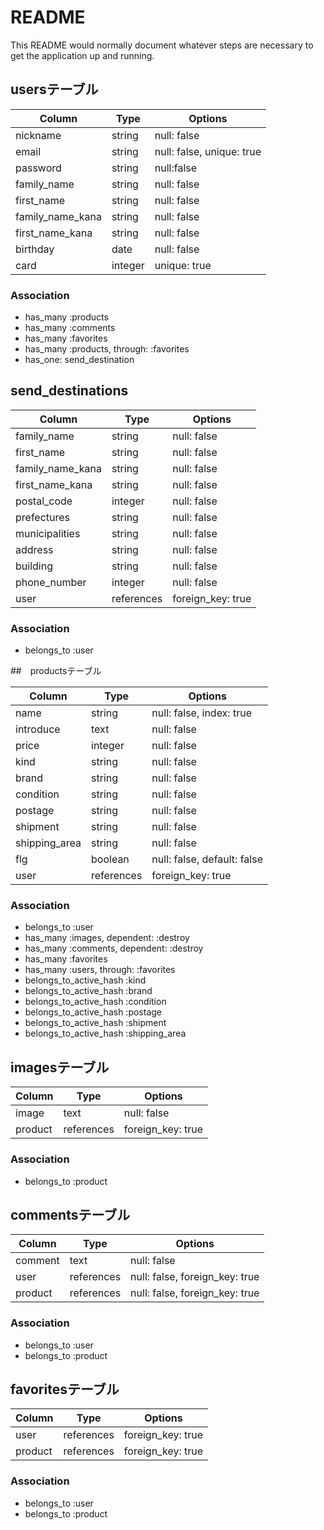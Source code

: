 # README

This README would normally document whatever steps are necessary to get the
application up and running.

## usersテーブル

|Column|Type|Options|
|------|----|-------|
|nickname|string|null: false|
|email|string|null: false, unique: true|
|password|string|null:false|
|family_name|string|null: false|
|first_name|string|null: false|
|family_name_kana|string|null: false|
|first_name_kana|string|null: false|
|birthday|date|null: false|
|card|integer|unique: true|

### Association
- has_many :products
- has_many :comments
- has_many :favorites
- has_many :products, through: :favorites
- has_one: send_destination

## send_destinations

|Column|Type|Options|
|------|----|-------|
|family_name|string|null: false|
|first_name|string|null: false|
|family_name_kana|string|null: false|
|first_name_kana|string|null: false|
|postal_code|integer|null: false|
|prefectures|string|null: false|
|municipalities|string|null: false|
|address|string|null: false|
|building|string|null: false|
|phone_number|integer|null: false|
|user|references|foreign_key: true|

### Association
- belongs_to :user

##　productsテーブル

|Column|Type|Options|
|------|----|-------|
|name|string|null: false, index: true|
|introduce|text|null: false|
|price|integer|null: false|
|kind|string|null: false|
|brand|string|null: false|
|condition|string|null: false|
|postage|string|null: false|
|shipment|string|null: false|
|shipping_area|string|null: false|
|flg|boolean|null: false, default: false|
|user|references|foreign_key: true|

### Association
- belongs_to :user
- has_many :images, dependent: :destroy
- has_many :comments, dependent: :destroy
- has_many :favorites
- has_many :users, through: :favorites
- belongs_to_active_hash :kind
- belongs_to_active_hash :brand
- belongs_to_active_hash :condition
- belongs_to_active_hash :postage
- belongs_to_active_hash :shipment
- belongs_to_active_hash :shipping_area


## imagesテーブル

|Column|Type|Options|
|------|----|-------|
|image|text|null: false|
|product|references|foreign_key: true|

###  Association
- belongs_to :product

## commentsテーブル

|Column|Type|Options|
|------|----|-------|
|comment|text|null: false|
|user|references|null: false, foreign_key: true|
|product|references|null: false, foreign_key: true|

### Association
- belongs_to :user
- belongs_to :product

## favoritesテーブル

|Column|Type|Options|
|------|----|-------|
|user|references|foreign_key: true|
|product|references|foreign_key: true|

### Association
- belongs_to :user
- belongs_to :product